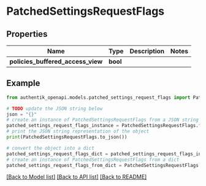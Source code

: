 # PatchedSettingsRequestFlags


## Properties

Name | Type | Description | Notes
------------ | ------------- | ------------- | -------------
**policies_buffered_access_view** | **bool** |  | 

## Example

```python
from authentik_openapi.models.patched_settings_request_flags import PatchedSettingsRequestFlags

# TODO update the JSON string below
json = "{}"
# create an instance of PatchedSettingsRequestFlags from a JSON string
patched_settings_request_flags_instance = PatchedSettingsRequestFlags.from_json(json)
# print the JSON string representation of the object
print(PatchedSettingsRequestFlags.to_json())

# convert the object into a dict
patched_settings_request_flags_dict = patched_settings_request_flags_instance.to_dict()
# create an instance of PatchedSettingsRequestFlags from a dict
patched_settings_request_flags_from_dict = PatchedSettingsRequestFlags.from_dict(patched_settings_request_flags_dict)
```
[[Back to Model list]](../README.md#documentation-for-models) [[Back to API list]](../README.md#documentation-for-api-endpoints) [[Back to README]](../README.md)


